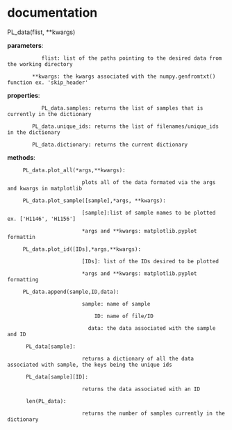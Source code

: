 # documentation


PL_data(flist, **kwargs)
 
**parameters**: 

               flist: list of the paths pointing to the desired data from the working directory

            **kwargs: the kwargs associated with the numpy.genfromtxt() function ex. 'skip_header'
            
**properties**: 

               PL_data.samples: returns the list of samples that is currently in the dictionary

            PL_data.unique_ids: returns the list of filenames/unique_ids in the dictionary
            
            PL_data.dictionary: returns the current dictionary
           
**methods**: 

         PL_data.plot_all(*args,**kwargs): 
                      
                            plots all of the data formated via the args and kwargs in matplotlib

         PL_data.plot_sample([sample],*args, **kwargs): 
                                                       
                            [sample]:list of sample names to be plotted ex. ['H1146', 'H1156']
         
                            *args and **kwargs: matplotlib.pyplot formattin
                                                         
         PL_data.plot_id([IDs],*args,**kwargs): 
         
                            [IDs]: list of the IDs desired to be plotted
         
                            *args and **kwargs: matplotlib.pyplot formatting
                                                 
         PL_data.append(sample,ID,data): 
         
                            sample: name of sample
         
                                ID: name of file/ID
                                             
                              data: the data associated with the sample and ID
                                           
          PL_data[sample]: 
                            
                            returns a dictionary of all the data associated with sample, the keys being the unique ids
          
          PL_data[sample][ID]: 
          
                            returns the data associated with an ID
          
          len(PL_data): 
                            
                            returns the number of samples currently in the dictionary
          
          
         
   
       
         

